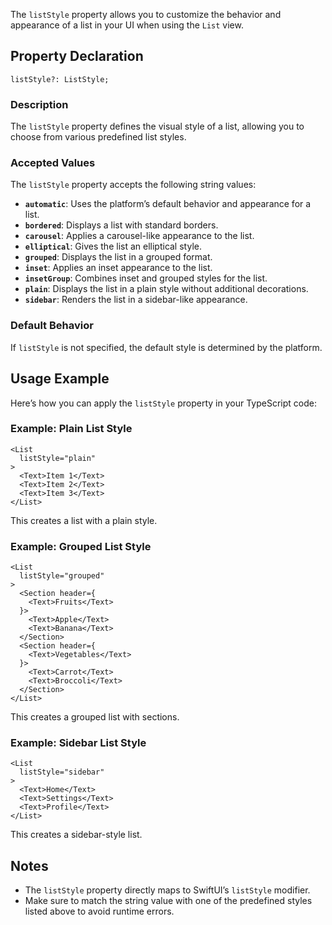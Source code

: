 
The `listStyle` property allows you to customize the behavior and appearance of a list in your UI when using the `List` view.

## Property Declaration

```tsx
listStyle?: ListStyle;
```

### Description
The `listStyle` property defines the visual style of a list, allowing you to choose from various predefined list styles.

### Accepted Values
The `listStyle` property accepts the following string values:

- **`automatic`**: Uses the platform’s default behavior and appearance for a list.
- **`bordered`**: Displays a list with standard borders.
- **`carousel`**: Applies a carousel-like appearance to the list.
- **`elliptical`**: Gives the list an elliptical style.
- **`grouped`**: Displays the list in a grouped format.
- **`inset`**: Applies an inset appearance to the list.
- **`insetGroup`**: Combines inset and grouped styles for the list.
- **`plain`**: Displays the list in a plain style without additional decorations.
- **`sidebar`**: Renders the list in a sidebar-like appearance.

### Default Behavior
If `listStyle` is not specified, the default style is determined by the platform.

## Usage Example

Here’s how you can apply the `listStyle` property in your TypeScript code:

### Example: Plain List Style

```tsx
<List
  listStyle="plain"
>
  <Text>Item 1</Text>
  <Text>Item 2</Text>
  <Text>Item 3</Text>
</List>
```

This creates a list with a plain style.

### Example: Grouped List Style

```tsx
<List
  listStyle="grouped"
>
  <Section header={
    <Text>Fruits</Text>
  }>
    <Text>Apple</Text>
    <Text>Banana</Text>
  </Section>
  <Section header={
    <Text>Vegetables</Text>
  }>
    <Text>Carrot</Text>
    <Text>Broccoli</Text>
  </Section>
</List>
```

This creates a grouped list with sections.

### Example: Sidebar List Style

```tsx
<List
  listStyle="sidebar"
>
  <Text>Home</Text>
  <Text>Settings</Text>
  <Text>Profile</Text>
</List>
```

This creates a sidebar-style list.

## Notes
- The `listStyle` property directly maps to SwiftUI’s `listStyle` modifier.
- Make sure to match the string value with one of the predefined styles listed above to avoid runtime errors. 
